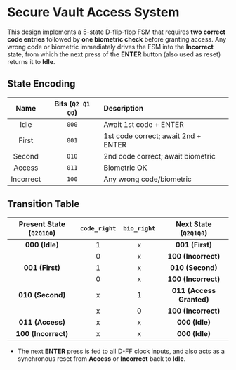 # Secure Vault Access System

This design implements a 5-state D-flip-flop FSM that requires **two correct code entries** followed by **one biometric check** before granting access. Any wrong code or biometric immediately drives the FSM into the **Incorrect** state, from which the next press of the **ENTER** button (also used as reset) returns it to **Idle**.

## State Encoding

| Name       | Bits (`Q2 Q1 Q0`) | Description                          |
|:----------:|:-----------------:|:-------------------------------------|
| Idle       | `000`             | Await 1st code + ENTER               |
| First      | `001`             | 1st code correct; await 2nd + ENTER  |
| Second     | `010`             | 2nd code correct; await biometric    |
| Access     | `011`             | Biometric OK                         |
| Incorrect  | `100`             | Any wrong code/biometric             |

## Transition Table

| Present State (`Q2Q1Q0`) | `code_right` | `bio_right` | Next State (`Q2Q1Q0`) |
|:-------------------------:|:------------:|:-----------:|:------------------------:|
| **000 (Idle)**            | 1            | x           | **001 (First)**          |
|                           | 0            | x           | **100 (Incorrect)**      |
| **001 (First)**           | 1            | x           | **010 (Second)**         |
|                           | 0            | x           | **100 (Incorrect)**      |
| **010 (Second)**          | x            | 1           | **011 (Access Granted)** |
|                           | x            | 0           | **100 (Incorrect)**      |
| **011 (Access)**          | x            | x           | **000 (Idle)**           |
| **100 (Incorrect)**       | x            | x           | **000 (Idle)**           |

- The next **ENTER** press is fed to all D-FF clock inputs, and also acts as a synchronous reset from **Access** or **Incorrect** back to **Idle**.
